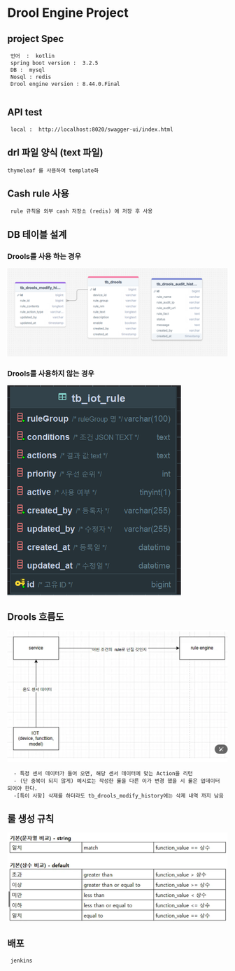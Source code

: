 # Drool Engine Project 

## project Spec 
````
 언어  :  kotlin 
 spring boot version :  3.2.5
 DB :  mysql 
 Nosql : redis
 Drool engine version : 8.44.0.Final
   
````

## API test
```
 local :  http://localhost:8020/swagger-ui/index.html
```

## drl 파일 양식 (text 파일)
```
thymeleaf 를 사용하여 template화 
```

## Cash rule 사용 
```
 rule 규칙을 외부 cash 저장소 (redis) 에 저장 후 사용 
```

## DB 테이블 설계 
### Drools를 사용 하는 경우 
![My Logo](readmeImg/DroolsTable.png)

### Drools를 사용하지 않는 경우 
![My Logo](readmeImg/cashRule.png)


## Drools 흐름도 
![My Logo](readmeImg/flow.png)
```
  - 특정 센서 데이터가 들어 오면, 해당 센서 데이터에 맞는 Action을 리턴 
  - (단 중복이 되지 않게) 예시로는 작성한 룰을 다른 이가 변경 했을 시 룰은 업데이터 되어야 한다. 
  -[특이 사항] 삭제를 하더라도 tb_drools_modify_history에는 삭제 내역 까지 남음 
```

## 룰 생성 규칙 
![My Logo](readmeImg/rules.png)


## 배포 
```
 jenkins 
```
